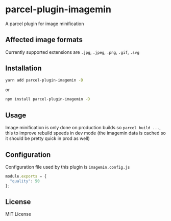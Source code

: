 # parcel-plugin-imagemin
A parcel plugin for image minification

## Affected image formats
Currently supported extensions are `.jpg`, `.jpeg`, `.png`, `.gif`, `.svg`

## Installation
```bash
yarn add parcel-plugin-imagemin -D
```
or
```bash
npm install parcel-plugin-imagemin -D
```

## Usage
Image minification is only done on production builds so `parcel build ...`, this to improve rebuild speeds in dev mode (the imagemin data is cached so it should be pretty quick in prod as well)

## Configuration
Configuration file used by this plugin is `imagemin.config.js`
```Javascript
module.exports = {
  "quality": 50
};
```

## License
MIT License
